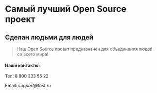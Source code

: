 # Самый лучший Open Source проект

## Сделан людьми для людей

> Наш Open Source проект предназначен для объединения людей со всего мира!

#### Наши контакты:
Тел: 8 800 333 55 22

Email: _support@test.ru_
